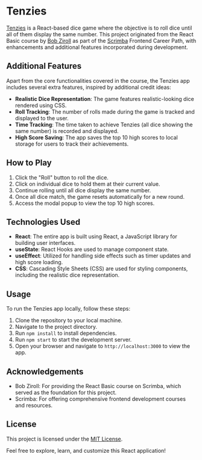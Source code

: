 # Tenzies

[Tenzies](https://tenziesreactjs.netlify.app/) is a React-based dice game where the objective is to roll dice until all of them display the same number. This project originated from the React Basic course by [Bob Ziroll](https://twitter.com/bobziroll) as part of the [Scrimba](https://scrimba.com/) Frontend Career Path, with enhancements and additional features incorporated during development.

## Additional Features

Apart from the core functionalities covered in the course, the Tenzies app includes several extra features, inspired by additional credit ideas:

- **Realistic Dice Representation**: The game features realistic-looking dice rendered using CSS.
- **Roll Tracking**: The number of rolls made during the game is tracked and displayed to the user.
- **Time Tracking**: The time taken to achieve Tenzies (all dice showing the same number) is recorded and displayed.
- **High Score Saving**: The app saves the top 10 high scores to local storage for users to track their achievements.

## How to Play

1. Click the "Roll" button to roll the dice.
2. Click on individual dice to hold them at their current value.
3. Continue rolling until all dice display the same number.
4. Once all dice match, the game resets automatically for a new round.
5. Access the modal popup to view the top 10 high scores.

## Technologies Used

- **React**: The entire app is built using React, a JavaScript library for building user interfaces.
- **useState**: React Hooks are used to manage component state.
- **useEffect**: Utilized for handling side effects such as timer updates and high score loading.
- **CSS**: Cascading Style Sheets (CSS) are used for styling components, including the realistic dice representation.

## Usage

To run the Tenzies app locally, follow these steps:

1. Clone the repository to your local machine.
2. Navigate to the project directory.
3. Run `npm install` to install dependencies.
4. Run `npm start` to start the development server.
5. Open your browser and navigate to `http://localhost:3000` to view the app.

## Acknowledgements

- Bob Ziroll: For providing the React Basic course on Scrimba, which served as the foundation for this project.
- Scrimba: For offering comprehensive frontend development courses and resources.

## License

This project is licensed under the [MIT License](LICENSE).

Feel free to explore, learn, and customize this React application!
